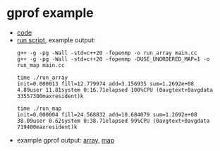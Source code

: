 # gprof example
- [code](main.cc)
- [run script](run.sh), example output:
   ```
   g++ -g -pg -Wall -std=c++20 -fopenmp -o run_array main.cc
   g++ -g -pg -Wall -std=c++20 -fopenmp -DUSE_UNORDERED_MAP=1 -o run_map main.cc

   time ./run_array
   init=0.000013 fill=12.779974 add=3.156935 sum=1.2692e+08
   4.89user 11.81system 0:16.71elapsed 100%CPU (0avgtext+0avgdata 33557300maxresident)k

   time ./run_map
   init=0.000004 fill=24.568832 add=10.684079 sum=1.2692e+08
   38.09user 0.62system 0:38.71elapsed 99%CPU (0avgtext+0avgdata 719400maxresident)k
   ```
- example gprof output: [array](gprof_array.txt), [map](gprof_map.txt)
